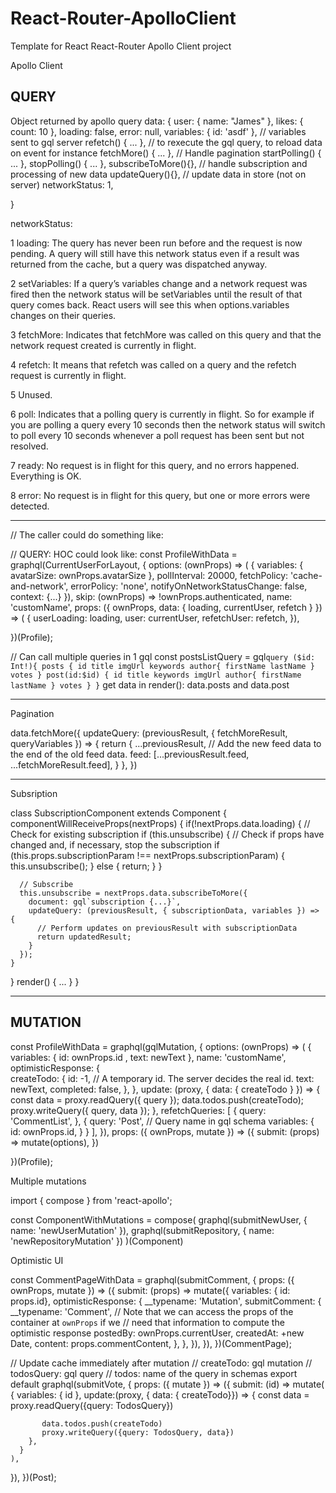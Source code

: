 # React-Router-ApolloClient
Template for React React-Router Apollo Client project

Apollo Client


QUERY
-----------------------------

Object returned by apollo query
data: {
  user: { name: "James" },
  likes: { count: 10 },
  loading: false,
  error: null,
  variables: { id: 'asdf' }, // variables sent to gql server
  refetch() { ... }, // to rexecute the gql query, to reload data on event for instance
  fetchMore() { ... }, // Handle pagination
  startPolling() { ... },
  stopPolling() { ... },
  subscribeToMore(){}, // handle subscription and processing of new data
  updateQuery(){},  // update data in store (not on server)
  networkStatus: 1, 
  
}

networkStatus:

1    loading: The query has never been run before and the request is now pending. A query will still have this network status even if a result was returned from the cache, but a query was dispatched anyway.

2    setVariables: If a query’s variables change and a network request was fired then the network status will be setVariables until the result of that query comes back. React users will see this when options.variables changes on their queries.

3    fetchMore: Indicates that fetchMore was called on this query and that the network request created is currently in flight.

4    refetch: It means that refetch was called on a query and the refetch request is currently in flight.

5    Unused.

6    poll: Indicates that a polling query is currently in flight. So for example if you are polling a query every 10 seconds then the network status will switch to poll every 10 seconds whenever a poll request has been sent but not resolved.

7    ready: No request is in flight for this query, and no errors happened. Everything is OK.

8    error: No request is in flight for this query, but one or more errors were detected.

-----------------------------

// The caller could do something like:
<ProfileWithData avatarSize={300} />

// QUERY: HOC could look like:
const ProfileWithData = graphql(CurrentUserForLayout, {
    options: (ownProps) => (
        { 
            variables: { 
                avatarSize: ownProps.avatarSize 
            },
            pollInterval: 20000,
            fetchPolicy: 'cache-and-network',
            errorPolicy: 'none',
            notifyOnNetworkStatusChange: false,
            context: {...}
        }),
    skip: (ownProps) => !ownProps.authenticated,
    name: 'customName',
    props: ({ ownProps, data: { loading, currentUser, refetch } }) => (
        {
            userLoading: loading,
            user: currentUser,
            refetchUser: refetch,
        }),

})(Profile);


// Can call multiple queries in 1 gql
const postsListQuery = gql`
 query ($id: Int!){
   posts {
     id
     title
     imgUrl
     keywords
     author{
       firstName
       lastName
     }
     votes
   }
   post(id:$id) {
    id
    title
    keywords
    imgUrl
    author{
      firstName
      lastName
    }
    votes
  }
 }
` 
get data in render(): data.posts and data.post

-----------------------------
Pagination

data.fetchMore({
  updateQuery: (previousResult, { fetchMoreResult, queryVariables }) => {
    return {
      ...previousResult,
      // Add the new feed data to the end of the old feed data.
      feed: [...previousResult.feed, ...fetchMoreResult.feed],
    }
  },
})


--------------------------------
Subsription

class SubscriptionComponent extends Component {
  componentWillReceiveProps(nextProps) {
    if(!nextProps.data.loading) {
      // Check for existing subscription
      if (this.unsubscribe) {
        // Check if props have changed and, if necessary, stop the subscription
        if (this.props.subscriptionParam !== nextProps.subscriptionParam) {
          this.unsubscribe();
        } else {
          return;
        }
      }

      // Subscribe
      this.unsubscribe = nextProps.data.subscribeToMore({
        document: gql`subscription {...}`,
        updateQuery: (previousResult, { subscriptionData, variables }) => {
          // Perform updates on previousResult with subscriptionData
          return updatedResult;
        }
      });
    }
  }
  render() {
    ...
  }
}


---------------------------
MUTATION
---------------------------

const ProfileWithData = graphql(gqlMutation, {
    options: (ownProps) => (
        { 
            variables: { 
                id: ownProps.id ,
                text: newText
            },
            name: 'customName',
            optimisticResponse: {      
              createTodo: {
                id: -1, // A temporary id. The server decides the real id.
                text: newText,
                completed: false,
              },
            },
            update: (proxy, { data: { createTodo } }) => {
              const data = proxy.readQuery({ query });
              data.todos.push(createTodo);
              proxy.writeQuery({ query, data });
            },
            refetchQueries: [
              {
                query: 'CommentList', 
              },
              {
                query: 'Post', // Query name in gql schema
                variables: {
                  id: ownProps.id,
                }
              }
            ],
        }),
    props: ({ ownProps, mutate }) => ({
      submit: (props) => mutate(options),
  })

})(Profile);


Multiple mutations

import { compose } from 'react-apollo';

const ComponentWithMutations = compose(
  graphql(submitNewUser, { name: 'newUserMutation' }),
  graphql(submitRepository, { name: 'newRepositoryMutation' })
)(Component)

Optimistic UI

const CommentPageWithData = graphql(submitComment, {
  props: ({ ownProps, mutate }) => ({
    submit: (props) => mutate({
      variables: { id: props.id},
      optimisticResponse: {
        __typename: 'Mutation',
        submitComment: {
          __typename: 'Comment',
          // Note that we can access the props of the container at `ownProps` if we
          // need that information to compute the optimistic response
          postedBy: ownProps.currentUser,
          createdAt: +new Date,
          content: props.commentContent,
        },
      },
    }),
  }),
})(CommentPage);

// Update cache immediately after mutation
// createTodo: gql mutation
// todosQuery: gql query
// todos: name of the query in schemas
export default graphql(submitVote, {
  props: ({ mutate }) => ({
    submit: (id) => mutate(
      { 
        variables: { id },
        update:(proxy, { data: { createTodo}}) => {
           const data = proxy.readQuery({query: TodosQuery})
           
           data.todos.push(createTodo)
           proxy.writeQuery({query: TodosQuery, data})
        },
      }
    ),
  }),
})(Post);
